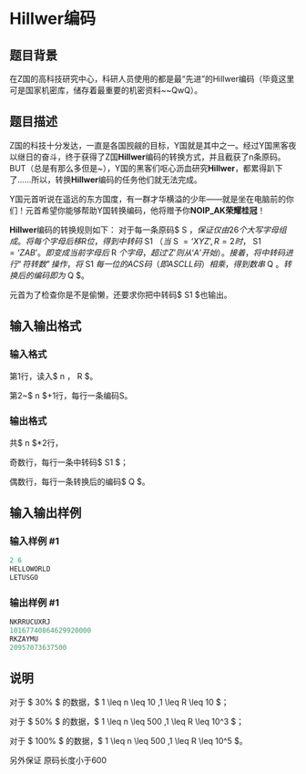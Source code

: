 # Hillwer编码

## 题目背景

在Z国的高科技研究中心，科研人员使用的都是最“先进”的Hillwer编码（毕竟这里可是国家机密库，储存着最重要的机密资料~~QwQ）。

## 题目描述

Z国的科技十分发达，一直是各国觊觎的目标，Y国就是其中之一。经过Y国黑客夜以继日的奋斗，终于获得了Z国**Hillwer**编码的转换方式，并且截获了n条原码。 BUT（总是有那么多但是~），Y国的黑客们呕心沥血研究**Hillwer**，都累得趴下了……所以，转换**Hillwer**编码的任务他们就无法完成。

Y国元首听说在遥远的东方国度，有一群才华横溢的少年——就是坐在电脑前的你们！元首希望你能够帮助Y国转换编码，他将赠予你**NOIP_AK荣耀桂冠**！

**Hillwer**编码的转换规则如下： 对于每一条原码$ S $，保证仅由26个大写字母组成。将每个字母后移R位，得到中转码$ S1 $（当$ S $=‘XYZ’,R=2时，$ S1 $=‘ZAB’。即变成当前字母后$ R $个字母，超过 ‘Z’则从‘A’开始）。接着，将中转码进行“符转数”操作，将$ S1 $每一位的ACS码（即ASCLL码）相乘，得到数串$ Q $。转换后的编码即为$ Q $。

元首为了检查你是不是偷懒，还要求你把中转码$ S1 $也输出。

## 输入输出格式

### 输入格式

第1行，读入$ n $，$ R $。

第2~$ n $+1行，每行一条编码S。

### 输出格式

共$ n $*2行，

奇数行，每行一条中转码$ S1 $；

偶数行，每行一条转换后的编码$ Q $。

## 输入输出样例

### 输入样例 #1

```cpp
2 6
HELLOWORLD
LETUSGO
```


### 输出样例 #1

```cpp
NKRRUCUXRJ
10167740864629920000
RKZAYMU
20957073637500

```
## 说明

对于 $ 30\% $ 的数据，$ 1 \leq n \leq 10 ,1 \leq R \leq 10 $；

对于 $ 50\% $ 的数据，$ 1 \leq n \leq 500 ,1 \leq R \leq 10^3 $；

对于 $ 100\% $ 的数据，$ 1 \leq n \leq 500 ,1 \leq R \leq 10^5 $。

另外保证 原码长度小于600

